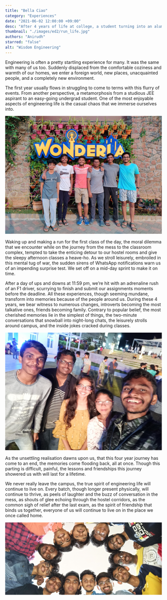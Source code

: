 ```yaml
---
title: "Bella Ciao"
category: "Experiences"
date: "2021-06-02 12:00:00 +09:00"
desc: "After 4 years of life at college, a student turning into an alumnus walks down the memory lane and shares some of his precious experiences."
thumbnail: "./images/ed2/run_life.jpg"
authors: "Anirudh"
starred: "false"
alt: "Wisdom Engineering"
---
```


Engineering is often a pretty startling experience for many. It was the same with many of us too. Suddenly displaced from the comfortable coziness and warmth of our homes, we enter a foreign world, new places, unacquainted people, and a completely new environment.

The first year usually flows in struggling to come to terms with this flurry of events. From another perspective, a metamorphosis from a studious JEE aspirant to an easy-going undergrad student. One of the most enjoyable aspects of engineering life is the casual chaos that we immerse ourselves into.

![img](./images/ed2/supporting/an1.jpg)

Waking up and making a run for the first class of the day, the moral dilemma that we encounter while on the journey from the mess to the classroom complex, tempted to take the enticing detour to our hostel rooms and give the sleepy afternoon classes a heave-ho. As we stroll leisurely, embroiled in this mental tug of war, the sudden sirens of WhatsApp notifications warn us of an impending surprise test.  We set off on a mid-day sprint to make it on time.

After a day of ups and downs at 11:59 pm, we&rsquo;re hit with an adrenaline rush of an F1 driver, scurrying to finish and submit our assignments moments before the deadline. All these experiences, though seeming mundane, transform into memories because of the people around us.  During these 4 years, we bear witness to numerous changes, introverts becoming the most talkative ones, friends becoming family. Contrary to popular belief, the most cherished memories lie in the simplest of things, the two-minute conversations that snowball into night-long chats, the leisurely strolls around campus, and the inside jokes cracked during classes.

![img](./images/ed2/supporting/an2.jpg)

As the unsettling realisation dawns upon us, that this four year journey has come to an end, the memories come flooding back, all at once. Though this parting is difficult, painful, the lessons and friendships this journey showered us with will last for a lifetime.

We never really leave the campus, the true spirit of engineering life will continue to live on. Every batch, though longer present physically, will continue to thrive, as peels of laughter and the buzz of conversation in the mess, as shouts of glee echoing through the hostel corridors, as the common sigh of relief after the last exam, as the spirit of friendship that binds us together, everyone of us will continue to live on in the place we once called home.

![img](./images/ed2/supporting/an3.jpg)
